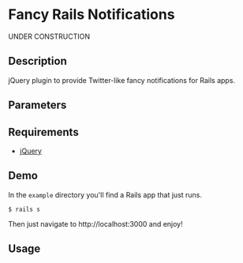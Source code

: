 Fancy Rails Notifications
=======================

UNDER CONSTRUCTION


Description
-----------
jQuery plugin to provide Twitter-like fancy notifications for Rails apps.


Parameters
----------



Requirements
------------

* [jQuery](http://download.jquery.com)

Demo
----

In the `example` directory you'll find a Rails app that just runs.

    $ rails s
    
Then just navigate to http://localhost:3000 and enjoy!

Usage
-----
